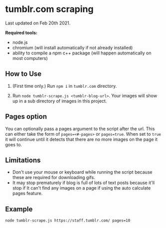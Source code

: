 # tumblr.com scraping

Last updated on Feb 20th 2021.

**Required tools:**

- node.js
- chromium (will install automatically if not already installed)
- ability to compile a npm c++ package (will happen automatically on most computers)

## How to Use

1. (First time only.) Run `npm i` in `tumblr.com` directory.

2. Run `node tumblr-scrape.js <tumblr-blog-url>`. Your images will show up in a sub directory of images in this project.

## Pages option

You can optionally pass a pages argument to the script after the url. This can either take the form of `pages=<#-pages>` or `pages=true`. When set to `true` it will continue until it detects that there are no more images on the page it goes to.

## Limitations

- Don't use your mouse or keyboard while running the script because these are required for downloading gifs.
- It may stop prematurely if blog is full of lots of text posts because it'll stop if It can't find any images on a page if using the auto calculate pages feature.

## Example

`node tumblr-scrape.js https://staff.tumblr.com/ pages=10`
